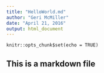 ```yaml
---
title: "HelloWorld.md"
author: "Geri McMiller"
date: "April 21, 2016"
output: html_document
---
```


```{r setup, include=FALSE}
knitr::opts_chunk$set(echo = TRUE)
```

## This is a markdown file


